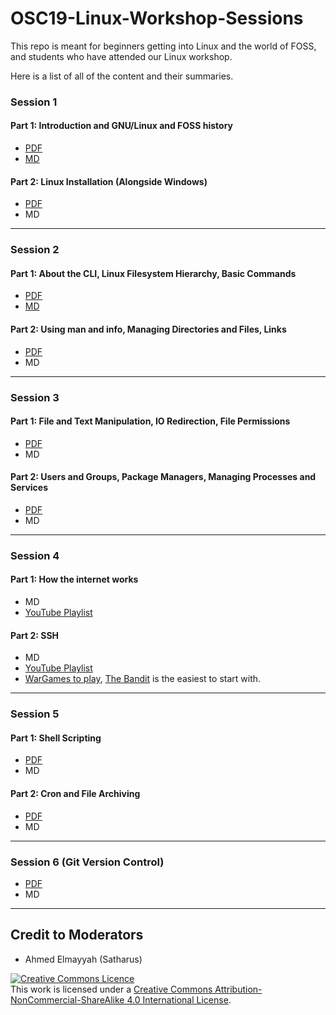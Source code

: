 # OSC19-Linux-Workshop-Sessions

This repo is meant for beginners getting into Linux and the world of FOSS, and students who have attended our Linux workshop.


Here is a list of all of the content and their summaries.

### Session 1
#### Part 1: Introduction and GNU/Linux and FOSS history
- [PDF](https://github.com/Open-Source-Community/OSC19-Workshop-Sessions/blob/master/PDFs/Session%201/Session%231Part1.pdf)
- [MD](https://github.com/Satharus/OSC19-Linux-Workshop-Sessions/blob/master/Session%231Part1.md)

#### Part 2: Linux Installation (Alongside Windows)
- [PDF](https://github.com/Open-Source-Community/OSC19-Workshop-Sessions/blob/master/PDFs/Session%201/Session%231Part2.pdf)
- MD
_________________
### Session 2
#### Part 1: About the CLI, Linux Filesystem Hierarchy, Basic Commands
- [PDF](https://github.com/Open-Source-Community/OSC19-Workshop-Sessions/blob/master/PDFs/Session%202/Session%232Part1.pdf)
- [MD](https://github.com/MartinaGerges/OSC19-Linux-Workshop-Sessions/blob/master/Session%232Part1.md)

#### Part 2: Using man and info, Managing Directories and Files, Links
- [PDF](https://github.com/Open-Source-Community/OSC19-Workshop-Sessions/blob/master/PDFs/Session%202/Session%232Part2.pdf)
- MD
_________________
### Session 3
#### Part 1: File and Text Manipulation, IO Redirection, File Permissions
- [PDF](https://github.com/Open-Source-Community/OSC19-Workshop-Sessions/blob/master/PDFs/Session%203/Session%233Part1.pdf)
- MD

#### Part 2: Users and Groups, Package Managers, Managing Processes and Services
- [PDF](https://github.com/Open-Source-Community/OSC19-Workshop-Sessions/blob/master/PDFs/Session%203/Session%233Part2.pdf)
- MD
_________________
### Session 4
#### Part 1: How the internet works
- MD
- [YouTube Playlist](https://www.youtube.com/playlist?list=PLzdnOPI1iJNfMRZm5DDxco3UdsFegvuB7&)

#### Part 2: SSH
- MD
- [YouTube Playlist](https://www.youtube.com/playlist?list=PLtK75qxsQaMII75AbcuIruao1k2qdxwjg&)
- [WarGames to play](http://overthewire.org/wargames), [The Bandit](http://overthewire.org/wargames/bandit/) is the easiest to start with.
_________________
### Session 5
#### Part 1: Shell Scripting
- [PDF](https://github.com/Open-Source-Community/OSC19-Workshop-Sessions/blob/master/PDFs/Session%205/Session%235Part1.pdf)
- MD

#### Part 2: Cron and File Archiving
- [PDF](https://github.com/Open-Source-Community/OSC19-Workshop-Sessions/blob/master/PDFs/Session%205/Session%235Part2.pdf)
- MD
_________________
### Session 6 (Git Version Control)
- [PDF](https://github.com/Open-Source-Community/OSC19-Workshop-Sessions/blob/master/PDFs/Session%206/Session%236.pdf)
- MD
_________________
## Credit to Moderators 
* Ahmed Elmayyah (Satharus)



<a rel="license" href="http://creativecommons.org/licenses/by-nc-sa/4.0/"><img alt="Creative Commons Licence" style="border-width:0" src="https://i.creativecommons.org/l/by-nc-sa/4.0/88x31.png" /></a><br />This work is licensed under a <a rel="license" href="http://creativecommons.org/licenses/by-nc-sa/4.0/">Creative Commons Attribution-NonCommercial-ShareAlike 4.0 International License</a>.
